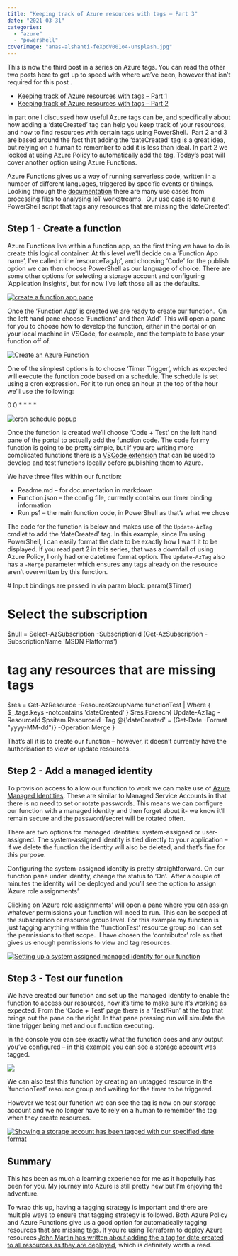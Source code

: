 ```yaml
---
title: "Keeping track of Azure resources with tags – Part 3"
date: "2021-03-31"
categories: 
  - "azure"
  - "powershell"
coverImage: "anas-alshanti-feXpdV001o4-unsplash.jpg"
---
```


This is now the third post in a series on Azure tags. You can read the other two posts here to get up to speed with where we’ve been, however that isn’t required for this post .

- [Keeping track of Azure resources with tags – Part 1](https://jesspomfret.com/azure-tags-part1/)
- [Keeping track of Azure resources with tags – Part 2](https://jesspomfret.com/azure-tags-part2/)

In part one I discussed how useful Azure tags can be, and specifically about how adding a ‘dateCreated’ tag can help you keep track of your resources, and how to find resources with certain tags using PowerShell.  Part 2 and 3 are based around the fact that adding the ‘dateCreated’ tag is a great idea, but relying on a human to remember to add it is less than ideal. In part 2 we looked at using Azure Policy to automatically add the tag. Today’s post will cover another option using Azure Functions.

Azure Functions gives us a way of running serverless code, written in a number of different languages, triggered by specific events or timings.  Looking through the [documentation](https://docs.microsoft.com/en-us/azure/azure-functions/functions-overview) there are many use cases from processing files to analysing IoT workstreams.  Our use case is to run a PowerShell script that tags any resources that are missing the ‘dateCreated’.

## Step 1 - Create a function

Azure Functions live within a function app, so the first thing we have to do is create this logical container. At this level we’ll decide on a ‘Function App name’, I’ve called mine ‘resourceTagJp’, and choosing ‘Code’ for the publish option we can then choose PowerShell as our language of choice. There are some other options for selecting a storage account and configuring ‘Application Insights’, but for now I’ve left those all as the defaults.

[![create a function app pane](images/functionApp.png)](https://jesspomfret.com/wp-content/uploads/2021/03/functionApp.png)

Once the ‘Function App’ is created we are ready to create our function.  On the left hand pane choose ‘Functions’ and then ‘Add’. This will open a pane for you to choose how to develop the function, either in the portal or on your local machine in VSCode, for example, and the template to base your function off of.

[![Create an Azure Function](images/CreateFunction-1.png)](https://jesspomfret.com/wp-content/uploads/2021/03/CreateFunction-1.png)

One of the simplest options is to choose ‘Timer Trigger’, which as expected will execute the function code based on a schedule. The schedule is set using a cron expression. For it to run once an hour at the top of the hour we’ll use the following:

0 0 \* \* \* \*

![cron schedule popup](images/cronSchedule.png)

Once the function is created we’ll choose ‘Code + Test’ on the left hand pane of the portal to actually add the function code. The code for my function is going to be pretty simple, but if you are writing more complicated functions there is a [VSCode extension](https://marketplace.visualstudio.com/items?itemName=ms-azuretools.vscode-azurefunctions) that can be used to develop and test functions locally before publishing them to Azure.

We have three files within our function:

- Readme.md – for documentation in markdown
- Function.json – the config file, currently contains our timer binding information
- Run.ps1 – the main function code, in PowerShell as that’s what we chose

The code for the function is below and makes use of the `Update-AzTag` cmdlet to add the ‘dateCreated’ tag. In this example, since I’m using PowerShell, I can easily format the date to be exactly how I want it to be displayed. If you read part 2 in this series, that was a downfall of using Azure Policy, I only had one datetime format option. The `Update-AzTag` also has a `-Merge` parameter which ensures any tags already on the resource aren’t overwritten by this function.

\# Input bindings are passed in via param block.
param($Timer)

# Select the subscription
$null = Select-AzSubscription -SubscriptionId (Get-AzSubscription -SubscriptionName 'MSDN Platforms')

# tag any resources that are missing tags
$res =  Get-AzResource -ResourceGroupName functionTest | Where { $\_.tags.keys -notcontains 'dateCreated' }
$res.Foreach{
    Update-AzTag -ResourceId $psitem.ResourceId -Tag @{'dateCreated' = (Get-Date -Format "yyyy-MM-dd")} -Operation Merge
}

That’s all it is to create our function – however, it doesn’t currently have the authorisation to view or update resources.

## Step 2 - Add a managed identity

To provision access to allow our function to work we can make use of [Azure Managed Identities](https://docs.microsoft.com/en-us/azure/app-service/overview-managed-identity?tabs=dotnet). These are similar to Managed Service Accounts in that there is no need to set or rotate passwords. This means we can configure our function with a managed identity and then forget about it- we know it’ll remain secure and the password/secret will be rotated often.

There are two options for managed identities: system-assigned or user-assigned. The system-assigned identity is tied directly to your application – if we delete the function the identity will also be deleted, and that’s fine for this purpose.

Configuring the system-assigned identity is pretty straightforward. On our function pane under identity, change the status to ‘On’.  After a couple of minutes the identity will be deployed and you’ll see the option to assign ‘Azure role assignments’.

Clicking on ‘Azure role assignments’ will open a pane where you can assign whatever permissions your function will need to run. This can be scoped at the subscription or resource group level. For this example my function is just tagging anything within the ‘functionTest’ resource group so I can set the permissions to that scope.  I have chosen the ‘contributor’ role as that gives us enough permissions to view and tag resources.

[![Setting up a system assigned managed identity for our function](images/ManagedIdentity.png)](https://jesspomfret.com/wp-content/uploads/2021/03/ManagedIdentity.png)

## Step 3 - Test our function

We have created our function and set up the managed identity to enable the function to access our resources, now it’s time to make sure it’s working as expected. From the ‘Code + Test’ page there is a ‘Test/Run’ at the top that brings out the pane on the right. In that pane pressing run will simulate the time trigger being met and our function executing.

In the console you can see exactly what the function does and any output you’ve configured – in this example you can see a storage account was tagged.

[![](images/TestFunction-1.png)](https://jesspomfret.com/wp-content/uploads/2021/03/TestFunction-1.png)

We can also test this function by creating an untagged resource in the ‘functionTest’ resource group and waiting for the timer to be triggered.

However we test our function we can see the tag is now on our storage account and we no longer have to rely on a human to remember the tag when they create resources.

[![Showing a storage account has been tagged with our specified date format](images/storageAccountFunctionTagged.png)](https://jesspomfret.com/wp-content/uploads/2021/03/storageAccountFunctionTagged.png)

## Summary

This has been as much a learning experience for me as it hopefully has been for you. My journey into Azure is still pretty new but I’m enjoying the adventure.

To wrap this up, having a tagging strategy is important and there are multiple ways to ensure that tagging strategy is followed. Both Azure Policy and Azure Functions give us a good option for automatically tagging resources that are missing tags. If you’re using Terraform to deploy Azure resources [John Martin has written about adding the a tag for date created to all resources as they are deployed](https://jqmartin.info/2021/03/02/terraform-timestamps-and-tagging/), which is definitely worth a read.
